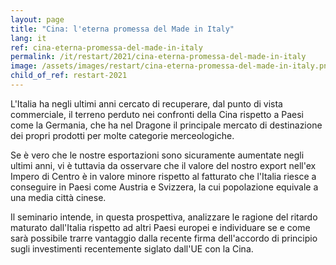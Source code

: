 ```yaml
---
layout: page
title: "Cina: l'eterna promessa del Made in Italy"
lang: it
ref: cina-eterna-promessa-del-made-in-italy
permalink: /it/restart/2021/cina-eterna-promessa-del-made-in-italy
image: /assets/images/restart/cina-eterna-promessa-del-made-in-italy.png
child_of_ref: restart-2021
---
```


L'Italia ha negli ultimi anni cercato di recuperare, dal punto di vista commerciale, il terreno perduto nei confronti della Cina rispetto a Paesi come la Germania, che ha nel Dragone il principale mercato di destinazione dei propri prodotti per molte categorie merceologiche.

Se è vero che le nostre esportazioni sono sicuramente aumentate negli ultimi anni, vi è tuttavia da osservare che il valore del nostro export nell'ex Impero di Centro è in valore minore rispetto al fatturato che l'Italia riesce a conseguire in Paesi come Austria e Svizzera, la cui popolazione equivale a una media città cinese.

Il seminario intende, in questa prospettiva, analizzare le ragione del ritardo maturato dall'Italia rispetto ad altri Paesi europei e individuare se e come sarà possibile trarre vantaggio dalla recente firma dell'accordo di principio sugli investimenti recentemente siglato dall'UE con la Cina.
